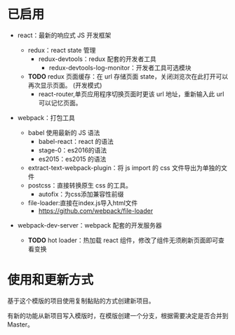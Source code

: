 # 已启用


- react：最新的响应式 JS 开发框架
    - redux：react state 管理
        - redux-devtools：redux 配套的开发者工具
            - redux-devtools-log-monitor：开发者工具可选模块
    - **TODO** redux 页面缓存：在 url 存储页面 state，关闭浏览次在此打开可以再次显示页面。 (开发模式)
        - react-router,单页应用程序切换页面时更该 url 地址，重新输入此 url 可以记忆页面。

- webpack：打包工具
    - babel 使用最新的 JS 语法
        - babel-react：react 的语法
        - stage-0：es2016的语法
        - es2015：es2015 的语法
   - extract-text-webpack-plugin：将 js import 的 css 文件导出为单独的文件
   - postcss：直接转换原生 css 的工具。
       - autofix：为css添加兼容性前缀
   - file-loader:直接在index.js导入html文件
        - https://github.com/webpack/file-loader
- webpack-dev-server：webpack 配套的开发服务器
    - **TODO** hot loader：热加载 react 组件，修改了组件无须刷新页面即可查看变换


# 使用和更新方式

基于这个模版的项目使用复制黏贴的方式创建新项目。

有新的功能从新项目写入模版时，在模版创建一个分支，根据需要决定是否合并到 Master。
